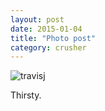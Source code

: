 ```yaml
---
layout: post
date: 2015-01-04
title: "Photo post"
category: crusher
---
```

![travisj](/images/ba685cf780d7614f8535d003b07d04e43f60f0975ff6816951273ef57994e779.jpg)

Thirsty.
